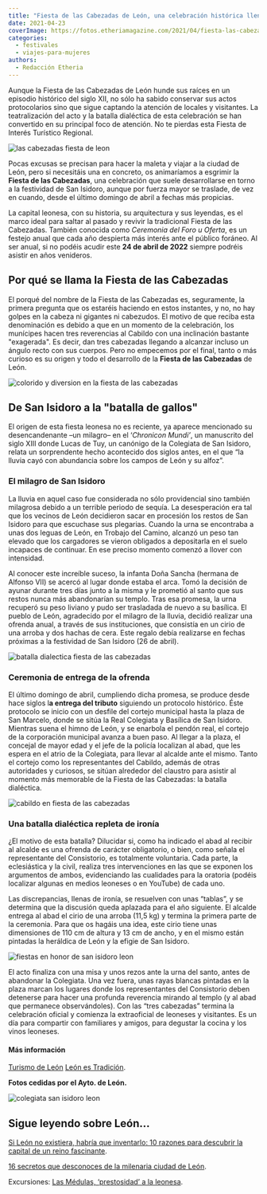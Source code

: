 ```yaml
---
title: "Fiesta de las Cabezadas de León, una celebración histórica llena de ironía"
date: 2021-04-23
coverImage: https://fotos.etheriamagazine.com/2021/04/fiesta-las-cabezadas-leon.jpg
categories: 
  - festivales
  - viajes-para-mujeres
authors: 
  - Redacción Etheria
---
```


Aunque la Fiesta de las Cabezadas de León hunde sus raíces en un episodio histórico del siglo XII, no sólo ha sabido conservar sus actos protocolarios sino que sigue captando la atención de locales y visitantes. La teatralización del acto y la batalla dialéctica de esta celebración se han convertido en su principal foco de atención. No te pierdas esta Fiesta de Interés Turístico Regional.

![las cabezadas fiesta de leon](https://fotos.etheriamagazine.com/2021/04/fiesta-las-cabezadas-leon.jpg "Esta profunda reverencia da nombre a la Fiesta de las Cabezadas, en León capital.")

Pocas excusas se precisan para hacer la maleta y viajar a la ciudad de León, pero si 
necesitáis una en concreto, os animaríamos a esgrimir la **Fiesta de las Cabezadas**, 
una celebración que suele desarrollarse en torno a la festividad de San Isidoro, aunque 
por fuerza mayor se traslade, de vez en cuando, desde el último domingo de abril a 
fechas más propicias. 

La capital leonesa, con su historia, su arquitectura y sus leyendas, es el marco ideal 
para saltar al pasado y revivir la tradicional Fiesta de las Cabezadas. También conocida 
como _Ceremonia del Foro u Oferta_, es un festejo anual que cada año despierta más 
interés ante el público foráneo. Al ser anual, si no podéis acudir este **24 de abril de 
2022** siempre podréis asistir en años venideros. 

## Por qué se llama la Fiesta de las Cabezadas

El porqué del nombre de la Fiesta de las Cabezadas es, seguramente, la primera pregunta 
que os estaréis haciendo en estos instantes, y no, no hay golpes en la cabeza ni 
gigantes ni cabezudos. El motivo de que reciba esta denominación es debido a que en un 
momento de la celebración, los munícipes hacen tres reverencias al Cabildo con una 
inclinación bastante "exagerada". Es decir, dan tres cabezadas llegando a alcanzar 
incluso un ángulo recto con sus cuerpos. Pero no empecemos por el final, tanto o más 
curioso es su origen y todo el desarrollo de la **Fiesta de las Cabezadas** de León. 

![colorido y diversion en la fiesta de las cabezadas](https://fotos.etheriamagazine.com/2021/04/fiesta-las-cabezadas-san-isidoro.jpg "Alegre colorido de las Fiesta de las Cabezadas (León).")

## De San Isidoro a la "batalla de gallos"

El origen de esta fiesta leonesa no es reciente, ya aparece mencionado su 
desencandenante –un milagro– en el ‘_Chronicon Mundi’_, un manuscrito del siglo XIII 
donde Lucas de Tuy, un canónigo de la Colegiata de San Isidoro, relata un sorprendente 
hecho acontecido dos siglos antes, en el que “la lluvia cayó con abundancia sobre los 
campos de León y su alfoz”. 

### El milagro de San Isidoro

La lluvia en aquel caso fue considerada no sólo providencial sino también milagrosa 
debido a un terrible periodo de sequía. La desesperación era tal que los vecinos de León 
decidieron sacar en procesión los restos de San Isidoro para que escuchase sus 
plegarias. Cuando la urna se encontraba a unas dos leguas de León, en Trobajo del 
Camino, alcanzó un peso tan elevado que los cargadores se vieron obligados a depositarla 
en el suelo incapaces de continuar. En ese preciso momento comenzó a llover con 
intensidad. 

Al conocer este increíble suceso, la infanta Doña Sancha (hermana de Alfonso VII) se 
acercó al lugar donde estaba el arca. Tomó la decisión de ayunar durante tres días junto 
a la misma y le prometió al santo que sus restos nunca más abandonarían su templo. Tras 
esa promesa, la urna recuperó su peso liviano y pudo ser trasladada de nuevo a su 
basílica. El pueblo de León, agradecido por el milagro de la lluvia, decidió realizar 
una ofrenda anual, a través de sus instituciones, que consistía en un cirio de una 
arroba y dos hachas de cera. Este regalo debía realizarse en fechas próximas a la 
festividad de San Isidoro (26 de abril). 

![batalla dialectica fiesta de las cabezadas](https://fotos.etheriamagazine.com/2021/04/las-cabezadas-claustro-colegiada-san-isidoro-699x1024.jpg "En el claustro de la colegiata de San Isidoro se suele producir la batalla dialéctica.")

### Ceremonia de entrega de la ofrenda

El último domingo de abril, cumpliendo dicha promesa, se produce desde hace siglos l**a 
entrega del tributo** siguiendo un protocolo histórico. Éste protocolo se inicio con un 
desfile del cortejo municipal hasta la plaza de San Marcelo, donde se sitúa la Real 
Colegiata y Basílica de San Isidoro. Mientras suena el himno de León, y se enarbola el 
pendón real, el cortejo de la corporación municipal avanza a buen paso. Al llegar a la 
plaza, el concejal de mayor edad y el jefe de la policía localizan al abad, que les 
espera en el atrio de la Colegiata, para llevar al alcalde ante el mismo. Tanto el 
cortejo como los representantes del Cabildo, además de otras autoridades y curiosos, se 
sitúan alrededor del claustro para asistir al momento más memorable de la Fiesta de las 
Cabezadas: la batalla dialéctica. 

![cabildo en fiesta de las cabezadas](https://fotos.etheriamagazine.com/2021/04/las-Cabezadas-leon.jpg "La batalla dialéctica es el momento más jocoso de la celebración.")

### Una batalla dialéctica repleta de ironía

¿El motivo de esta batalla? Dilucidar si, como ha indicado el abad al recibir al alcalde 
es una ofrenda de carácter obligatorio, o bien, como señala el representante del 
Consistorio, es totalmente voluntaria. Cada parte, la eclesiástica y la civil, realiza 
tres intervenciones en las que se exponen los argumentos de ambos, evidenciando las 
cualidades para la oratoria (podéis localizar algunas en medios leoneses o en YouTube) 
de cada uno. 

Las discrepancias, llenas de ironía, se resuelven con unas “tablas”, y se determina que 
la discusión queda aplazada para el año siguiente. El alcalde entrega al abad el cirio 
de una arroba (11,5 kg) y termina la primera parte de la ceremonia. Para que os hagáis 
una idea, este cirio tiene unas dimensiones de 110 cm de altura y 13 cm de ancho, y en 
el mismo están pintadas la heráldica de León y la efigie de San Isidoro. 

![fiestas en honor de san isidoro leon](https://fotos.etheriamagazine.com/2021/04/colegiata-san-isidoro-las-cabezadas.jpg "Reverencia final de la Fiesta de las Cabezadas.")

El acto finaliza con una misa y unos rezos ante la urna del santo, antes de abandonar la 
Colegiata. Una vez fuera, unas rayas blancas pintadas en la plaza marcan los lugares 
donde los representantes del Consistorio deben detenerse para hacer una profunda 
reverencia mirando al templo (y al abad que permanece observándoles). Con las “tres 
cabezadas” termina la celebración oficial y comienza la extraoficial de leoneses y 
visitantes. Es un día para compartir con familiares y amigos, para degustar la cocina y 
los vinos leoneses. 

#### Más información

[Turismo de León](https://leon.es/) [León es 
Tradición](https://www.leonestradicion.com). 

**Fotos cedidas por el Ayto. de León.** 

![colegiata san isidoro leon](https://fotos.etheriamagazine.com/2020/12/leon-san-isidoro.jpg "Interior del Panteón de los Reyes en la Real Colegiata de San Isidoro. © Ayto. de León")

## Sigue leyendo sobre León...

[Si León no existiera, habría que inventarlo: 10 razones para descubrir la capital de un 
reino 
fascinante](https://etheriamagazine.com/2020/12/28/10-razones-para-descubrir-leon-una-capital-unica-y-diferente/). 

[16 secretos que desconoces de la milenaria ciudad de 
León](https://etheriamagazine.com/2020/12/16/16-lugares-secretos-y-leyendas-de-leon-capital/). 

Excursiones: [Las Médulas, ‘prestosidad’ a la 
leonesa](https://etheriamagazine.com/2020/05/11/escapadas-por-espana-las-medulas-leon/).
